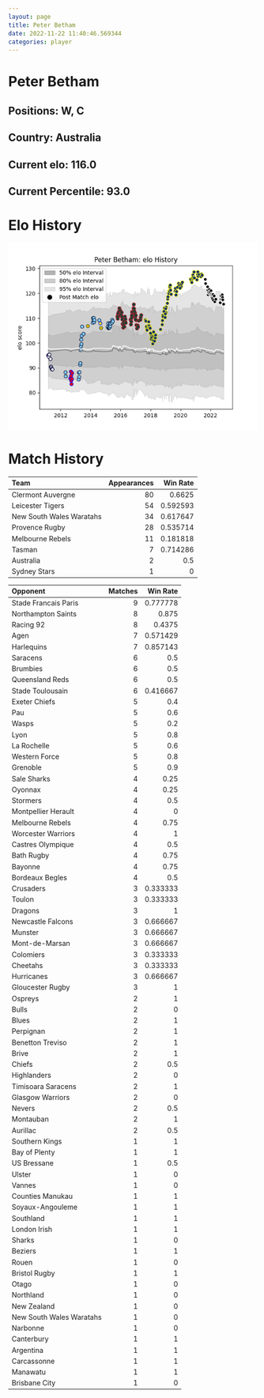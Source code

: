 ```yaml
---  
layout: page  
title: Peter Betham  
date: 2022-11-22 11:40:46.569344  
categories: player  
---
```

# Peter Betham

## Positions: W, C

## Country: Australia

## Current elo: 116.0

## Current Percentile: 93.0

# Elo History


![elo history](history_PeterBetham.png)
# Match History


| Team                     |   Appearances |   Win Rate |
|:-------------------------|--------------:|-----------:|
| Clermont Auvergne        |            80 |   0.6625   |
| Leicester Tigers         |            54 |   0.592593 |
| New South Wales Waratahs |            34 |   0.617647 |
| Provence Rugby           |            28 |   0.535714 |
| Melbourne Rebels         |            11 |   0.181818 |
| Tasman                   |             7 |   0.714286 |
| Australia                |             2 |   0.5      |
| Sydney Stars             |             1 |   0        |

| Opponent                 |   Matches |   Win Rate |
|:-------------------------|----------:|-----------:|
| Stade Francais Paris     |         9 |   0.777778 |
| Northampton Saints       |         8 |   0.875    |
| Racing 92                |         8 |   0.4375   |
| Agen                     |         7 |   0.571429 |
| Harlequins               |         7 |   0.857143 |
| Saracens                 |         6 |   0.5      |
| Brumbies                 |         6 |   0.5      |
| Queensland Reds          |         6 |   0.5      |
| Stade Toulousain         |         6 |   0.416667 |
| Exeter Chiefs            |         5 |   0.4      |
| Pau                      |         5 |   0.6      |
| Wasps                    |         5 |   0.2      |
| Lyon                     |         5 |   0.8      |
| La Rochelle              |         5 |   0.6      |
| Western Force            |         5 |   0.8      |
| Grenoble                 |         5 |   0.9      |
| Sale Sharks              |         4 |   0.25     |
| Oyonnax                  |         4 |   0.25     |
| Stormers                 |         4 |   0.5      |
| Montpellier Herault      |         4 |   0        |
| Melbourne Rebels         |         4 |   0.75     |
| Worcester Warriors       |         4 |   1        |
| Castres Olympique        |         4 |   0.5      |
| Bath Rugby               |         4 |   0.75     |
| Bayonne                  |         4 |   0.75     |
| Bordeaux Begles          |         4 |   0.5      |
| Crusaders                |         3 |   0.333333 |
| Toulon                   |         3 |   0.333333 |
| Dragons                  |         3 |   1        |
| Newcastle Falcons        |         3 |   0.666667 |
| Munster                  |         3 |   0.666667 |
| Mont-de-Marsan           |         3 |   0.666667 |
| Colomiers                |         3 |   0.333333 |
| Cheetahs                 |         3 |   0.333333 |
| Hurricanes               |         3 |   0.666667 |
| Gloucester Rugby         |         3 |   1        |
| Ospreys                  |         2 |   1        |
| Bulls                    |         2 |   0        |
| Blues                    |         2 |   1        |
| Perpignan                |         2 |   1        |
| Benetton Treviso         |         2 |   1        |
| Brive                    |         2 |   1        |
| Chiefs                   |         2 |   0.5      |
| Highlanders              |         2 |   0        |
| Timisoara Saracens       |         2 |   1        |
| Glasgow Warriors         |         2 |   0        |
| Nevers                   |         2 |   0.5      |
| Montauban                |         2 |   1        |
| Aurillac                 |         2 |   0.5      |
| Southern Kings           |         1 |   1        |
| Bay of Plenty            |         1 |   1        |
| US Bressane              |         1 |   0.5      |
| Ulster                   |         1 |   0        |
| Vannes                   |         1 |   0        |
| Counties Manukau         |         1 |   1        |
| Soyaux-Angouleme         |         1 |   1        |
| Southland                |         1 |   1        |
| London Irish             |         1 |   1        |
| Sharks                   |         1 |   0        |
| Beziers                  |         1 |   1        |
| Rouen                    |         1 |   0        |
| Bristol Rugby            |         1 |   1        |
| Otago                    |         1 |   0        |
| Northland                |         1 |   0        |
| New Zealand              |         1 |   0        |
| New South Wales Waratahs |         1 |   0        |
| Narbonne                 |         1 |   0        |
| Canterbury               |         1 |   1        |
| Argentina                |         1 |   1        |
| Carcassonne              |         1 |   1        |
| Manawatu                 |         1 |   1        |
| Brisbane City            |         1 |   0        |